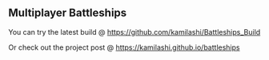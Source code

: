 ## Multiplayer Battleships

You can try the latest build @ https://github.com/kamilashi/Battleships_Build

Or check out the project post @ https://kamilashi.github.io/battleships
